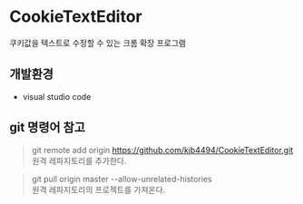 # CookieTextEditor
쿠키값을 텍스트로 수정할 수 있는 크롬 확장 프로그램

## 개발환경
- visual studio code

## git 명령어 참고
> git remote add origin https://github.com/kjb4494/CookieTextEditor.git  
원격 레파지토리를 추가한다.

> git pull origin master --allow-unrelated-histories  
원격 레파지토리의 프로젝트를 가져온다.
